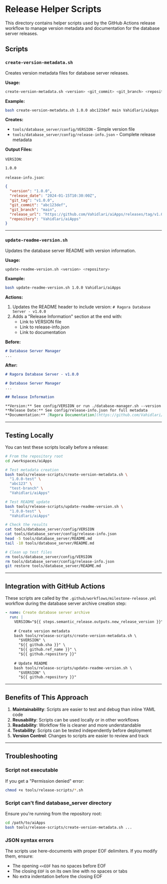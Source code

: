 # Release Helper Scripts

This directory contains helper scripts used by the GitHub Actions release workflow to manage version metadata and documentation for the database server releases.

## Scripts

### `create-version-metadata.sh`

Creates version metadata files for database server releases.

**Usage:**
```bash
create-version-metadata.sh <version> <git_commit> <git_branch> <repository>
```

**Example:**
```bash
bash create-version-metadata.sh 1.0.0 abc123def main Vahidlari/aiApps
```

**Creates:**
- `tools/database_server/config/VERSION` - Simple version file
- `tools/database_server/config/release-info.json` - Complete release metadata

**Output Files:**

`VERSION`:
```
1.0.0
```

`release-info.json`:
```json
{
  "version": "1.0.0",
  "release_date": "2024-01-15T10:30:00Z",
  "git_tag": "v1.0.0",
  "git_commit": "abc123def",
  "git_branch": "main",
  "release_url": "https://github.com/Vahidlari/aiApps/releases/tag/v1.0.0",
  "repository": "Vahidlari/aiApps"
}
```

---

### `update-readme-version.sh`

Updates the database server README with version information.

**Usage:**
```bash
update-readme-version.sh <version> <repository>
```

**Example:**
```bash
bash update-readme-version.sh 1.0.0 Vahidlari/aiApps
```

**Actions:**
1. Updates the README header to include version: `# Ragora Database Server - v1.0.0`
2. Adds a "Release Information" section at the end with:
   - Link to VERSION file
   - Link to release-info.json
   - Link to documentation

**Before:**
```markdown
# Database Server Manager
...
```

**After:**
```markdown
# Ragora Database Server - v1.0.0

# Database Server Manager
...

## Release Information

**Version:** See config/VERSION or run ./database-manager.sh --version
**Release Date:** See config/release-info.json for full metadata
**Documentation:** [Ragora Documentation](https://github.com/Vahidlari/aiApps)
```

---

## Testing Locally

You can test these scripts locally before a release:

```bash
# From the repository root
cd /workspaces/aiApps

# Test metadata creation
bash tools/release-scripts/create-version-metadata.sh \
  "1.0.0-test" \
  "abc123" \
  "test-branch" \
  "Vahidlari/aiApps"

# Test README update
bash tools/release-scripts/update-readme-version.sh \
  "1.0.0-test" \
  "Vahidlari/aiApps"

# Check the results
cat tools/database_server/config/VERSION
cat tools/database_server/config/release-info.json
head -5 tools/database_server/README.md
tail -10 tools/database_server/README.md

# Clean up test files
rm tools/database_server/config/VERSION
rm tools/database_server/config/release-info.json
git restore tools/database_server/README.md
```

---

## Integration with GitHub Actions

These scripts are called by the `.github/workflows/milestone-release.yml` workflow during the database server archive creation step:

```yaml
- name: Create database server archive
  run: |
    VERSION="${{ steps.semantic_release.outputs.new_release_version }}"
    
    # Create version metadata
    bash tools/release-scripts/create-version-metadata.sh \
      "$VERSION" \
      "${{ github.sha }}" \
      "${{ github.ref_name }}" \
      "${{ github.repository }}"
    
    # Update README
    bash tools/release-scripts/update-readme-version.sh \
      "$VERSION" \
      "${{ github.repository }}"
```

---

## Benefits of This Approach

1. **Maintainability**: Scripts are easier to test and debug than inline YAML code
2. **Reusability**: Scripts can be used locally or in other workflows
3. **Readability**: Workflow file is cleaner and more understandable
4. **Testability**: Scripts can be tested independently before deployment
5. **Version Control**: Changes to scripts are easier to review and track

---

## Troubleshooting

### Script not executable

If you get a "Permission denied" error:
```bash
chmod +x tools/release-scripts/*.sh
```

### Script can't find database_server directory

Ensure you're running from the repository root:
```bash
cd /path/to/aiApps
bash tools/release-scripts/create-version-metadata.sh ...
```

### JSON syntax errors

The scripts use here-documents with proper EOF delimiters. If you modify them, ensure:
- The opening `<<EOF` has no spaces before EOF
- The closing `EOF` is on its own line with no spaces or tabs
- No extra indentation before the closing EOF

